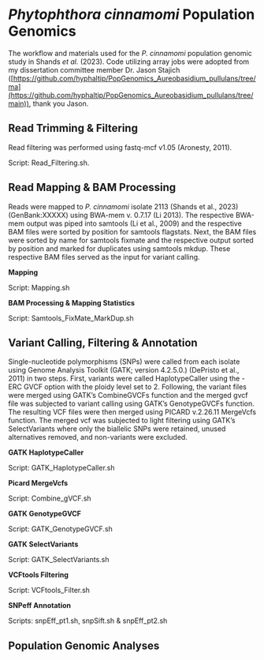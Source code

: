 # _Phytophthora cinnamomi_ Population Genomics

The workflow and materials used for the _P. cinnamomi_ population genomic study in Shands _et al._ (2023). Code utilizing array jobs were adopted from my dissertation committee member Dr. Jason Stajich ([https://github.com/hyphaltip/PopGenomics_Aureobasidium_pullulans/tree/ma](https://github.com/hyphaltip/PopGenomics_Aureobasidium_pullulans/tree/main)), thank you Jason. 

## Read Trimming & Filtering

Read filtering was performed using fastq-mcf v1.05 (Aronesty, 2011). 

Script: Read_Filtering.sh. 


## Read Mapping & BAM Processing

Reads were mapped to _P. cinnamomi_ isolate 2113 (Shands et al., 2023) (GenBank:XXXXX) using BWA-mem v. 0.7.17 (Li 2013). The respective BWA-mem output was piped into samtools (Li et al., 2009) and the respective BAM files were sorted by position for samtools flagstats. Next, the BAM files were sorted by name for samtools fixmate and the respective output sorted by position and marked for duplicates using samtools mkdup. These respective BAM files served as the input for variant calling. 

**Mapping**

Script: Mapping.sh

**BAM Processing & Mapping Statistics**

Script: Samtools_FixMate_MarkDup.sh

## Variant Calling, Filtering & Annotation
Single-nucleotide polymorphisms (SNPs) were called from each isolate using Genome Analysis Toolkit (GATK; version 4.2.5.0.) (DePristo et al., 2011) in two steps. First, variants were called HaplotypeCaller using the -ERC GVCF option with the ploidy level set to 2. Following, the variant files were merged using GATK’s CombineGVCFs function and the merged gvcf file was subjected to variant calling using GATK’s GenotypeGVCFs function. The resulting VCF files were then merged using PICARD v.2.26.11 MergeVcfs function. The merged vcf was subjected to light filtering using GATK’s SelectVariants where only the biallelic SNPs were retained, unused alternatives removed, and non-variants were excluded.

**GATK HaplotypeCaller**

Script: GATK_HaplotypeCaller.sh

**Picard MergeVcfs**

Script: Combine_gVCF.sh

**GATK GenotypeGVCF**

Script: GATK_GenotypeGVCF.sh

**GATK SelectVariants**

Script: GATK_SelectVariants.sh

**VCFtools Filtering**

Script: VCFtools_Filter.sh

**SNPeff Annotation**

Scripts: snpEff_pt1.sh, snpSift.sh & snpEff_pt2.sh

## Population Genomic Analyses



